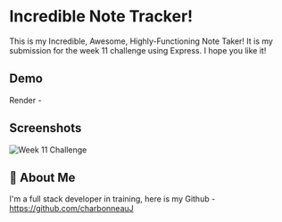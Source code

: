 
# Incredible Note Tracker!

This is my Incredible, Awesome, Highly-Functioning Note Taker! It is my submission for the week 11 challenge using Express. I hope you like it! 


## Demo

Render - 


## Screenshots

![Week 11 Challenge](https://github.com/user-attachments/assets/0dcbb301-f8ed-4669-b14d-820d9b3a0831)

## 🚀 About Me
I'm a full stack developer in training, here is my Github - https://github.com/charbonneauJ

